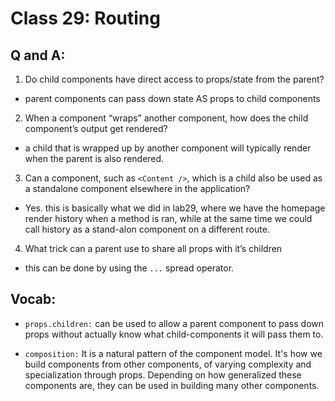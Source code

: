 # Class 29: Routing

## Q and A:

1. Do child components have direct access to props/state from the parent?

- parent components can pass down state AS props to child components

2. When a component “wraps” another component, how does the child component’s output get rendered?

- a child that is wrapped up by another component will typically render when the parent is also rendered.

3. Can a component, such as `<Content />`, which is a child also be used as a standalone component elsewhere in the application?

- Yes. this is basically what we did in lab29, where we have the homepage render history when a method is ran, while at the same time we could call history as a stand-alon component on a different route.

4. What trick can a parent use to share all props with it’s children

- this can be done by using the `...` spread operator.

## Vocab:

- `props.children:` can be used to allow a parent component to pass down props without actually know what child-components it will pass them to.

- `composition:` It is a natural pattern of the component model. It's how we build components from other components, of varying complexity and specialization through props. Depending on how generalized these components are, they can be used in building many other components.
